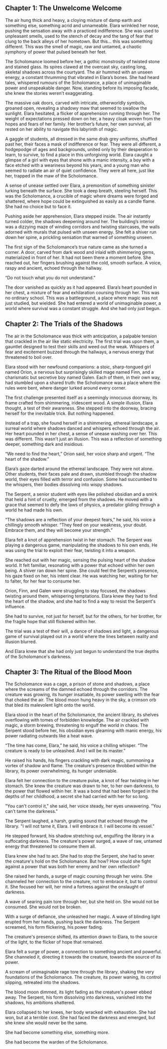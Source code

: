 ## Chapter 1: The Unwelcome Welcome

The air hung thick and heavy, a cloying mixture of damp earth and something else, something acrid and unnameable. Elara wrinkled her nose, pushing the sensation away with a practiced indifference.  She was used to unpleasant smells, used to the stench of decay and the tang of fear that clung to the back alleys of her hometown.  But this… this was something different. This was the smell of magic, raw and untamed, a chaotic symphony of power that pulsed beneath her feet. 

The Scholomance loomed before her, a gothic monstrosity of twisted stone and stained glass. Its spires clawed at the overcast sky, casting long, skeletal shadows across the courtyard. The air hummed with an unseen energy, a constant thrumming that vibrated in Elara’s bones. She had heard tales, whispered rumours of the Scholomance, a place of unimaginable power and unspeakable danger. Now, standing before its imposing facade, she knew the stories weren’t exaggerating.

The massive oak doors, carved with intricate, otherworldly symbols, groaned open, revealing a shadowy maw that seemed to swallow the sunlight. Elara hesitated, a flicker of apprehension running through her. The weight of expectations pressed down on her, a heavy cloak woven from the hopes and fears of her family.  Her brother’s future, her own survival, all rested on her ability to navigate this labyrinth of magic. 

A gaggle of students, all dressed in the same drab grey uniforms, shuffled past her, their faces a mask of indifference or fear.  They were all different, a hodgepodge of ages and backgrounds, united only by their desperation to learn, to survive, to find a place in this unforgiving world. Elara caught a glimpse of a girl with eyes that shone with a manic intensity, a boy with a face etched with a weariness beyond his years, and a young man who seemed to radiate an air of quiet confidence. They were all here, just like her, trapped in the maw of the Scholomance.

A sense of unease settled over Elara, a premonition of something sinister lurking beneath the surface. She took a deep breath, steeling herself. This was the Scholomance, a crucible of magic where dreams were forged and shattered, where hope could be extinguished as easily as a candle flame. She had no choice but to face it.

Pushing aside her apprehension, Elara stepped inside. The air instantly turned colder, the shadows deepening around her. The building’s interior was a dizzying maze of winding corridors and twisting staircases, the walls adorned with murals that pulsed with unseen energy. She felt a shiver run down her spine, a prickling sensation that warned of something unseen.

The first sign of the Scholomance’s true nature came as she turned a corner. A door, carved from dark wood and inlaid with shimmering gems, materialized in front of her.  It had not been there a moment before.  She reached out, her fingers brushing against the cold, smooth surface.  A voice, raspy and ancient, echoed through the hallway.

“Do not touch what you do not understand.”

The door vanished as quickly as it had appeared.  Elara’s heart pounded in her chest, a mixture of fear and exhilaration coursing through her. This was no ordinary school.  This was a battleground, a place where magic was not just studied, but wielded.  She had entered a world of unimaginable power, a world where survival was a constant struggle.  And she had only just begun. 


## Chapter 2: The Trials of the Shadows

The air in the Scholomance was thick with anticipation, a palpable tension that crackled in the air like static electricity. The first trial was upon them, a gauntlet designed to test their skills and weed out the weak.  Whispers of fear and excitement buzzed through the hallways, a nervous energy that threatened to boil over.

Elara stood with her newfound companions: a stoic, sharp-tongued girl named Orion, a nervous but surprisingly skilled mage named Finn, and a charismatic but secretive boy named Galen.  Each of them, in their own way, had stumbled upon a shared truth: the Scholomance was a place where the rules were bent, where danger lurked around every corner.  

The first challenge presented itself as a seemingly innocuous doorway, its frame crafted from shimmering, iridescent wood.  A simple illusion, Elara thought, a test of their awareness.  She stepped into the doorway, bracing herself for the inevitable trick.  But nothing happened.

Instead of a trap, she found herself in a shimmering, ethereal landscape, a surreal world where shadows danced and whispers echoed through the air.  Her heart pounded in her chest, a sense of unease washing over her.  This was different.  This wasn't just an illusion. This was a reflection of something deeper, something dark and insidious.

“We need to find the heart,” Orion said, her voice sharp and urgent.  “The heart of the shadow.”

Elara’s gaze darted around the ethereal landscape.  They were not alone.  Other students, their faces pale and drawn, stumbled through the shadow world, their eyes filled with terror and confusion.  Some had succumbed to the whispers, their bodies dissolving into wispy shadows.

The Serpent, a senior student with eyes like polished obsidian and a smirk that held a hint of cruelty, emerged from the shadows. He moved with a grace that seemed to defy the laws of physics, a predator gliding through a world he had made his own.

“The shadows are a reflection of your deepest fears,” he said, his voice a chillingly smooth whisper.  “They feed on your weakness, your doubt.  Embrace them, and they will become your strength.”

Elara felt a knot of apprehension twist in her stomach.  The Serpent was playing a dangerous game, manipulating the shadows to his own ends.  He was using the trial to exploit their fear, twisting it into a weapon.

She reached out with her magic, sensing the pulsing heart of the shadow world.  It felt familiar, resonating with a power that echoed within her own being.  A shiver ran down her spine.  She could feel the Serpent’s presence, his gaze fixed on her, his intent clear.  He was watching her, waiting for her to falter, for her fear to consume her.

Orion, Finn, and Galen were struggling to stay focused, the shadows twisting around them, whispering temptations.  Elara knew they had to find the heart of the shadow, and she had to find a way to resist the Serpent's influence.  

She had to survive, not just for herself, but for the others, for her brother, for the fragile hope that still flickered within her. 

The trial was a test of their will, a dance of shadows and light, a dangerous game of survival played out in a world where the lines between reality and illusion blurred.  

And Elara knew that she had only just begun to understand the true depths of the Scholomance's darkness.  


## Chapter 3: The Ritual of the Blood Moon

The Scholomance was a cage, a prison of stone and shadows, a place where the screams of the damned echoed through the corridors.  The creature was growing, its hunger insatiable, its power swelling with the fear that choked the air.  The blood moon hung heavy in the sky, a crimson orb that bled its malevolent light onto the world.

Elara stood in the heart of the Scholomance, the ancient library, its shelves overflowing with tomes of forbidden knowledge. The air crackled with magic, a storm brewing, threatening to engulf the world in chaos. The Serpent stood before her, his obsidian eyes gleaming with manic energy, his power radiating outwards like a heat wave.  

“The time has come, Elara,” he said, his voice a chilling whisper. “The creature is ready to be unleashed.  And I will be its master.”

He raised his hands, his fingers crackling with dark magic, summoning a vortex of shadow and flame.  The creature's presence throbbed within the library, its power overwhelming, its hunger undeniable. 

Elara felt her connection to the creature pulse, a knot of fear twisting in her stomach. She knew the creature was drawn to her, to her own darkness, to the power that flowed within her.  It was a bond that had been forged in the depths of her childhood, a secret she had carried with her for so long.  

"You can't control it," she said, her voice steady, her eyes unwavering.  "You can't tame the darkness."

The Serpent laughed, a harsh, grating sound that echoed through the library.  "I will not tame it, Elara.  I will embrace it.  I will become its vessel."

He stepped forward, his shadow stretching out, engulfing the library in a suffocating darkness.  The creature's power surged, a wave of raw, untamed energy that threatened to consume them all. 

Elara knew she had to act.  She had to stop the Serpent, she had to sever the creature's hold on the Scholomance.  But how?  How could she fight against a power that was both her enemy and her own reflection?

She raised her hands, a surge of magic coursing through her veins.  She channeled her connection to the creature, not to embrace it, but to control it.  She focused her will, her mind a fortress against the onslaught of darkness.

A wave of searing pain tore through her, but she held on.  She would not be consumed.  She would not be broken.

With a surge of defiance, she unleashed her magic.  A wave of blinding light erupted from her hands, pushing back the darkness.  The Serpent screamed, his form flickering, his power fading.

The creature's presence shifted, its attention drawn to Elara, to the source of the light, to the flicker of hope that remained.

Elara felt a surge of power, a connection to something ancient and powerful.  She channeled it, directing it towards the creature, towards the source of its power.

A scream of unimaginable rage tore through the library, shaking the very foundations of the Scholomance.  The creature, its power waning, its control slipping, retreated into the shadows.

The blood moon dimmed, its light fading as the creature's power ebbed away.  The Serpent, his form dissolving into darkness, vanished into the shadows, his ambitions shattered.

Elara collapsed to her knees, her body wracked with exhaustion.  She had won, but at a terrible cost.  She had faced the darkness and emerged, but she knew she would never be the same.

She had become something else, something more.  

She had become the warden of the Scholomance. 
